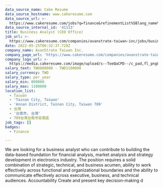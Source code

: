 ```yaml
---
data_source_name: Cake Resume
data_source_hostname: www.cakeresume.com
data_source_url: >-
  https://www.cakeresume.com/jobs?q=finance&refinementList%5Blang_name%5D%5B0%5D=English&refinementList%5Bsalary_type%5D=per_year&range%5Bsalary_range%5D%5Bmin%5D=1000000&page=3
data_source_internal_id: '41113'
title: Business Analyst (CEO Office)
job_url: >-
  https://www.cakeresume.com/companies/avanstrate-taiwan-inc/jobs/business-analyst-ceo-office
date: 2022-05-25T06:32:37.728Z
company_name: AvanStrate Taiwan Inc.
company_page_url: 'https://www.cakeresume.com/companies/avanstrate-taiwan-inc'
company_logo_url: >-
  https://media.cakeresume.com/image/upload/s--ToeQaCPD--/c_pad,fl_png8,h_200,w_200/v1653459254/ybww8n54mlwvjbiewtyc.png
salary_text: TWD800000 - TWD1100000
salary_currency: TWD
salary_type: per_year
salary_min: 800000
salary_max: 1100000
location_list:
  - Taiwan
  - 'Tainan City, Taiwan'
  - 'Annan District, Tainan City, Taiwan 709'
  - 台灣
  - '台南市, 台灣'
  - 709台灣台南市安南區
job_tags: []
badges:
  - Finance

---
```


We are looking for a business analyst who can contribute to building the data-based foundation for financial analysis, market analysis and strategy development in electronics industry. The position requires a solid combination of strategic, technical, and business acumen, ability to work effectively across functional and organizational boundaries and the ability to communicate effectively across executive, business, and technical audiences. Accountability Create and present key decision-making d
